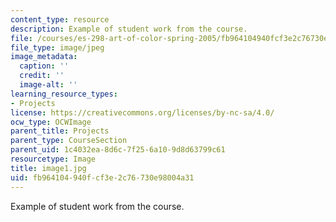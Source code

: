 ```yaml
---
content_type: resource
description: Example of student work from the course.
file: /courses/es-298-art-of-color-spring-2005/fb964104940fcf3e2c76730e98004a31_image1.jpg
file_type: image/jpeg
image_metadata:
  caption: ''
  credit: ''
  image-alt: ''
learning_resource_types:
- Projects
license: https://creativecommons.org/licenses/by-nc-sa/4.0/
ocw_type: OCWImage
parent_title: Projects
parent_type: CourseSection
parent_uid: 1c4032ea-8d6c-7f25-6a10-9d8d63799c61
resourcetype: Image
title: image1.jpg
uid: fb964104-940f-cf3e-2c76-730e98004a31
---
```

Example of student work from the course.